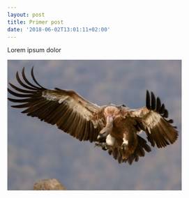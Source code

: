 ```yaml
---
layout: post
title: Primer post
date: '2018-06-02T13:01:11+02:00'
---
```

Lorem ipsum dolor

![Texto alternativo](/assets/images/uploads/300.jpeg)
